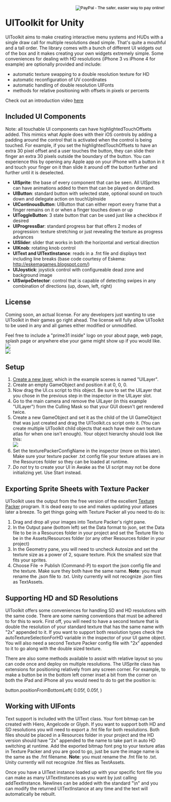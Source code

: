 <div style="float: right">
	<form action="https://www.paypal.com/cgi-bin/webscr" method="post">
	<input type="hidden" name="cmd" value="_donations">
	<input type="hidden" name="business" value="desaro@gmail.com">
	<input type="hidden" name="lc" value="US">
	<input type="hidden" name="item_name" value="prime31 studios UIToolkit">
	<input type="hidden" name="no_note" value="0">
	<input type="hidden" name="currency_code" value="USD">
	<input type="hidden" name="bn" value="PP-DonationsBF:btn_donate_LG.gif:NonHostedGuest">
	<input type="image" src="https://www.paypalobjects.com/WEBSCR-640-20110429-1/en_US/i/btn/btn_donate_LG.gif" border="0" name="submit" alt="PayPal - The safer, easier way to pay online!">
	<img alt="" border="0" src="https://www.paypalobjects.com/WEBSCR-640-20110429-1/en_US/i/scr/pixel.gif" width="1" height="1">
	</form>
</div>

UIToolkit for Unity
=======

UIToolkit aims to make creating interactive menu systems and HUDs with a single draw call for multiple resolutions dead simple.  That's quite a mouthful
and a tall order. The library comes with a bunch of different UI widgets out of the box
and it makes creating your own widgets extremely simple.  Some conveniences for dealing with HD resolutions (iPhone 3 vs iPhone 4 for example) are
optionally provided and include:

* automatic texture swapping to a double resolution texture for HD
* automatic reconfiguration of UV coordinates
* automatic handling of double resolution UIFonts
* methods for relative positioning with offsets in pixels or percents

Check out an introduction video [here](http://www.youtube.com/watch?v=WeV1zbMpm5k)

Included UI Components
-----

Note: all touchable UI components can have highlightedTouchOffsets added.  This mimics what Apple does with their iOS controls by adding a padding around
the control that is activated when the control is being touched.  For example, if you set the highlightedTouchOffsets to have an extra 30 pixel offset
and a user touches the button, they can slide their finger an extra 30 pixels outside the boundary of the button.  You can experience this by opening
any Apple app on your iPhone with a button in it and touch your finger on it than slide it around off the button further and further until it is deselected.

* **UISprite**: the base of every component that can be seen.  All UISprites can have animations added to them that can be played on demand.
* **UIButton**: standard button with selected state, optional sound on touch down and delegate action on touchUpInside
* **UIContinousButton**: UIButton that can either report every frame that a finger remains on it or when a finger touches down or up
* **UIToggleButton**: 3 state button that can be used just like a checkbox if desired
* **UIProgressBar**: standard progress bar that offers 2 modes of progression: texture stretching or just revealing the texture as progress advances
* **UISlider**: slider that works in both the horizontal and vertical direction
* **UIKnob**: rotating knob control
* **UIText and UITextInstance**: reads in a .fnt file and displays text including line breaks (base code courtesy of Eskema: http://eskemagames.blogspot.com/)
* **UIJoystick**: joystick control with configureable dead zone and background image
* **UISwipeDetector**: control that is capable of detecting swipes in any combination of directions (up, down, left, right)


License
-----
Coming soon, an actual license.  For any developers just wanting to use UIToolkit in their games go right ahead.  The license will fully allow UIToolkit
to be used in any and all games either modified or unmodified.

Feel free to include a "prime31 inside" logo on your about page, web page, splash page or anywhere else your game might show up if you would like.  
[![](http://prime31.com/assets/images/prime31InsideSmall.png)](http://prime31.com/assets/images/prime31InsideSmall.png)  
[![](http://prime31.com/assets/images/prime31InsideSmall.png)](http://prime31.com/assets/images/prime31InsideSmall.png)


Setup
-----

1. [Create a new layer](http://unity3d.com/support/documentation/Components/Layers.html), which in the example scenes is named "UILayer".
2. Create an empty GameObject and position it at 0, 0, 0.
3. Now drag the UI.cs script to this object.  Be sure to set the UILayer that you chose in the previous step in the inspector in the UILayer slot.
4. Go to the main camera and remove the UILayer (in this example "UILayer") from the Culling Mask so that your GUI doesn't get rendered twice.
5. Create a new GameObject and set it as the child of the UI GameObject that was just created and drag the UIToolkit.cs script onto it.
(You can create multiple UIToolkit child objects that each have their own texture atlas for when one isn't enough).  Your object hierarchy should look like this:<br />
[![](http://cl.ly/6Z6x/Screen_shot_2011-05-08_at_10.34.01_AM.png)](http://cl.ly/6Z6x/Screen_shot_2011-05-08_at_10.34.01_AM.png)  
6. Set the texturePackerConfigName in the inspector (more on this later).  Make sure your texture packer .txt config file your
texture atlases are in the Resources folder so they can be loaded at runtime.
7. *Do not* try to create your UI in Awake as the UI script may not be done initializing yet.  Use Start instead.


Exporting Sprite Sheets with Texture Packer
-----

UIToolkit uses the output from the free version of the excellent [Texture Packer](http://www.texturepacker.com/) program.  It is dead easy to use
and makes updating your atlases later a breeze.  To get things going with Texture Packer all you need to do is:

1. Drag and drop all your images into Texture Packer's right pane.
2. In the Output pane (bottom left) set the Data format to json, set the Data file to be in a Resources folder in your project and set the Texture
file to be in the Assets/Resources folder (or any other Resources folder in your project)
3. In the Geometry pane, you will need to uncheck Autosize and set the texture size as a power of 2, square texture.  Pick the smallest size that fits your sprites.
4. Choose File -> Publish (Command-P) to export the json config file and the texture.  Make sure they both have the same name.  **Note**: you must rename
the .json file to .txt.  Unity currently will not recognize .json files as TextAssets.


Supporting HD and SD Resolutions
-----

UIToolkit offers some conveniences for handling SD and HD resolutions with the same code.  There are some naming conventions that must be adhered
to for this to work.  First off, you will need to have a second texture that is double the resolution of your standard texture that has the same
name with "2x" appended to it.  If you want to support both resolution types check the autoTextureSelectionForHD variable in the inspector of
your UI game object.  You will also need a second Texture Packer config file with "2x" appended to it to go along with the double sized texture.

There are also some methods available to assist with relative layout so you can code once and deploy on multiple resolutions.  The UISprite class
has extensions for positioning relatively from any screen corner. For example, to make a
button be in the bottom left corner inset a bit from the corner on both the iPad and iPhone all you would need to do to get the position is:

button.positionFromBottomLeft( 0.05f, 0.05f, )


Working with UIFonts
-----

Text support is included with the UIText class.  Your font bitmap can be created with Hiero, Angelcode or Glyph.  If you want to support both HD
and SD resolutions you will need to export a .fnt file for both resolutions.  Both files should be placed in a Resources folder in your project
and the HD version should have "2x" appended to the name to take part in auto HD switching at runtime.  Add the exported bitmap font png to your
texture atlas in Texture Packer and you are good to go, just be sure the image name is the same as the .fnt filename.  **Note**: you must rename
the .fnt file to .txt.  Unity currently will not recognize .fnt files as TextAssets.

Once you have a UIText instance loaded up with your specific font file you can make as many UITextInstances as you want by just calling
addTextInstance.  Newlines can be added with the standard "\\n" and you can modify the returned UITextInstance at any time and the text
will automatically be rebuilt.
